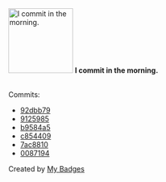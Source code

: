 <img src="https://my-badges.github.io/my-badges/morning-commits.png" alt="I commit in the morning." title="I commit in the morning." width="128">
<strong>I commit in the morning.</strong>
<br><br>

Commits:

- <a href="https://github.com/Neptunium931/ncc/commit/92dbb791702a306c8845596357d6fa19602d7027">92dbb79</a>
- <a href="https://github.com/Neptunium931/ncc/commit/9125985efebb263a336d28b6aa39875545b4a8df">9125985</a>
- <a href="https://github.com/Neptunium931/ncc/commit/b9584a5affa56dcd47a906de09a7e31a6f769766">b9584a5</a>
- <a href="https://github.com/Neptunium931/blog/commit/c85440929000b6b0dbfd5a0aba2776bf6a8cb5ef">c854409</a>
- <a href="https://github.com/Neptunium931/nCook/commit/7ac8810af9759fca40c804659323ee1851bb0d5c">7ac8810</a>
- <a href="https://github.com/Neptunium931/nCook/commit/00871946e0b2096ad954cc7efe5c3e1c72e9a1fb">0087194</a>


Created by <a href="https://github.com/my-badges/my-badges">My Badges</a>